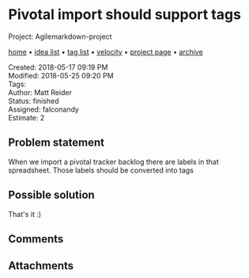 # Pivotal import should support tags

Project: Agilemarkdown-project

[home](../index.md) • [idea list](../ideas.md) • [tag list](../tags.md) • [velocity](../velocity.md) • [project page](../agilemarkdown-project.md) • [archive](archive.md)

Created: 2018-05-17 09:19 PM  
Modified: 2018-05-25 09:20 PM  
Tags:   
Author: Matt Reider  
Status: finished  
Assigned: falconandy  
Estimate: 2  

## Problem statement

When we import a pivotal tracker backlog there are labels in that spreadsheet. Those labels should be converted into tags

## Possible solution

That's it :)

## Comments


## Attachments
